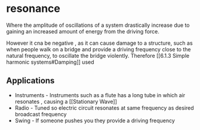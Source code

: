 # resonance

Where the amplitude of oscillations of a system drastically increase due to gaining an increased amount of energy from the driving force.

However it cna be negative , as it can cause damage to a structure, such as when people walk on a bridge and provide a driving frequency close to the natural frequency, to oscillate the bridge violently.  Therefore [[6.1.3 Simple harmonic systems#Damping]] used
## Applications
- Instruments - Instruments such as a flute has a long tube in which air resonates , causing a [[Stationary Wave]]
- Radio - Tuned so electric circuit resonates at same frequency as desired broadcast frequency
- Swing - If someone pushes you they provide a driving frequency

